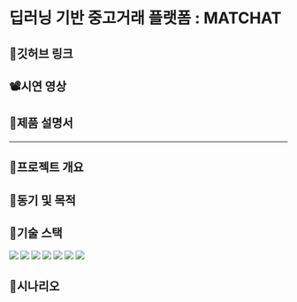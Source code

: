 # 딥러닝 기반 중고거래 플랫폼 : MATCHAT
## 🔗깃허브 링크
####

## 📽시연 영상
####

## 🧾제품 설명서
####

___

## 📌프로젝트 개요
#### 

## 📌동기 및 목적
####

## 📌기술 스택
<img src="https://img.shields.io/badge/-Python-000000?style=flat&logo=Python"/> <img src="https://img.shields.io/badge/-NGINX-009639?style=flat&logo=NGINX"/> <img src="https://img.shields.io/badge/-MySQL-E8E8E8?style=flat&logo=MySQL"/> <img src="https://img.shields.io/badge/-Amazon AWS-FF9900?style=flat&logo=Amazon AWS"/> <img src="https://img.shields.io/badge/-Raspberry Pi-A22846?style=flat&logo=Raspberry Pi"/> <img src="https://img.shields.io/badge/-Dialogflow-4285F4?style=flat&logo=Dialogflow"/> <img src="https://img.shields.io/badge/-Kakao-46178F?style=flat&logo=Kakao"/>
## 📌시나리오
####

